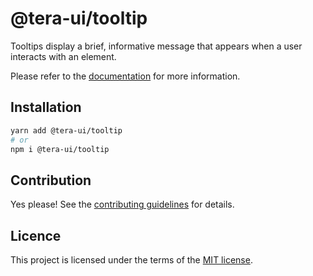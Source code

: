# @tera-ui/tooltip

Tooltips display a brief, informative message that appears when a user interacts with an element.

Please refer to the [documentation](https://teraui.org/docs/components/tooltip) for more information.

## Installation

```sh
yarn add @tera-ui/tooltip
# or
npm i @tera-ui/tooltip
```

## Contribution

Yes please! See the
[contributing guidelines](https://github.com/hieumau12/tera-ui/blob/master/CONTRIBUTING.md)
for details.

## Licence

This project is licensed under the terms of the
[MIT license](https://github.com/hieumau12/tera-ui/blob/master/LICENSE).

